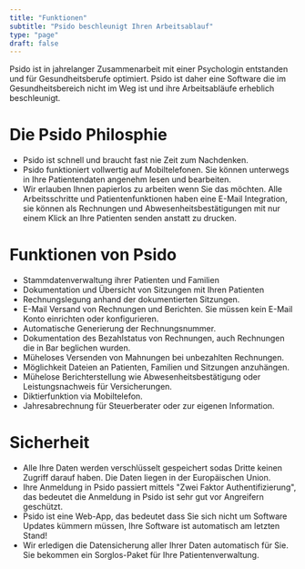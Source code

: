 ```yaml
---
title: "Funktionen"
subtitle: "Psido beschleunigt Ihren Arbeitsablauf"
type: "page"
draft: false
---
```


Psido ist in jahrelanger Zusammenarbeit mit einer Psychologin entstanden und für Gesundheitsberufe optimiert. Psido ist daher eine Software die im Gesundheitsbereich nicht im Weg ist und ihre Arbeitsabläufe erheblich beschleunigt.

# Die Psido Philosphie

- Psido ist schnell und braucht fast nie Zeit zum Nachdenken.
- Psido funktioniert vollwertig auf Mobiltelefonen. Sie können unterwegs in Ihre Patientendaten angenehm lesen und bearbeiten.
- Wir erlauben Ihnen papierlos zu arbeiten wenn Sie das möchten. Alle Arbeitsschritte und Patientenfunktionen haben eine E-Mail Integration, sie können als Rechnungen und Abwesenheitsbestätigungen mit nur einem Klick an Ihre Patienten senden anstatt zu drucken.

# Funktionen von Psido

- Stammdatenverwaltung ihrer Patienten und Familien
- Dokumentation und Übersicht von Sitzungen mit Ihren Patienten
- Rechnungslegung anhand der dokumentierten Sitzungen.
- E-Mail Versand von Rechnungen und Berichten. Sie müssen kein E-Mail Konto einrichten oder konfigurieren.
- Automatische Generierung der Rechnungsnummer.
- Dokumentation des Bezahlstatus von Rechnungen, auch Rechnungen die in Bar beglichen wurden.
- Müheloses Versenden von Mahnungen bei unbezahlten Rechnungen.
- Möglichkeit Dateien an Patienten, Familien und Sitzungen anzuhängen.
- Mühelose Berichterstellung wie Abwesenheitsbestätigung oder Leistungsnachweis für Versicherungen.
- Diktierfunktion via Mobiltelefon.
- Jahresabrechnung für Steuerberater oder zur eigenen Information.

# Sicherheit

- Alle Ihre Daten werden verschlüsselt gespeichert sodas Dritte keinen Zugriff darauf haben. Die Daten liegen in der Europäischen Union.
- Ihre Anmeldung in Psido passiert mittels "Zwei Faktor Authentifizierung", das bedeutet die Anmeldung in Psido ist sehr gut vor Angreifern geschützt.
- Psido ist eine Web-App, das bedeutet dass Sie sich nicht um Software Updates kümmern müssen, Ihre Software ist automatisch am letzten Stand!
- Wir erledigen die Datensicherung aller Ihrer Daten automatisch für Sie. Sie bekommen ein Sorglos-Paket für Ihre Patientenverwaltung.
